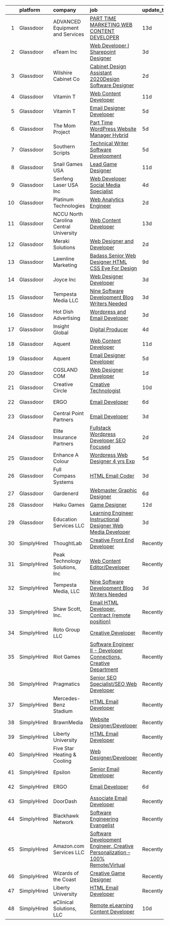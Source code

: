 

|    | platform    | company                                  | job                                                                                                                                                                                                                                                                                                                                                                                                                                                                                                                                                                                                                                                                                                                                                                                                                                                                                                                                                            | update_time   | location           |
|---:|:------------|:-----------------------------------------|:---------------------------------------------------------------------------------------------------------------------------------------------------------------------------------------------------------------------------------------------------------------------------------------------------------------------------------------------------------------------------------------------------------------------------------------------------------------------------------------------------------------------------------------------------------------------------------------------------------------------------------------------------------------------------------------------------------------------------------------------------------------------------------------------------------------------------------------------------------------------------------------------------------------------------------------------------------------|:--------------|:-------------------|
|  1 | Glassdoor   | ADVANCED Equipment and Services          | [PART TIME   MARKETING WEB CONTENT DEVELOPER](https://www.glassdoor.com/partner/jobListing.htm?pos=128&ao=1136043&s=58&guid=00000182a044727091e45f090748bc3d&src=GD_JOB_AD&t=SR&vt=w&cs=1_5c66fd69&cb=1660546216974&jobListingId=1008046250729&jrtk=3-0-1gag48skjjooi801-1gag48sl2i4l4800-7c09381ff50f9e23-)                                                                                                                                                                                                                                                                                                                                                                                                                                                                                                                                                                                                                                                   | 13d           | Coral Springs, FL  |
|  2 | Glassdoor   | eTeam Inc                                | [Web Developer I  Sharepoint Designer](https://www.glassdoor.com/partner/jobListing.htm?pos=122&ao=1110586&s=58&guid=00000182a044727091e45f090748bc3d&src=GD_JOB_AD&t=SR&vt=w&ea=1&cs=1_cc146cda&cb=1660546216974&jobListingId=1008066878548&cpc=3BA4CE39D5B5DEF5&jrtk=3-0-1gag48skjjooi801-1gag48sl2i4l4800-850d932022c0bcc9--6NYlbfkN0Dtmpfj98iB4C0jJJOWen3Era3IQfJzNZ4PFwBIKpo80E20bU78zJ3qEgsYTK5DSPzuclvV91SisNWEKTRqgjREJl8qL5FgOUjzi02qgR1gqdgVoYCVdoiSQWs_6sV0PbQu6hjJGDTziVQRi1HM42vBckjptE7aIC_lp1RQcBvCaDRqAl_A3ENu8PewGKQpueUrpBNZF0hJ3kYcTiPNPY0dDvfN_vCS-H5M7h2tHMZFBUNEO0H6Zj6qtvtz0or1jZoyiWW2WesmyIFbEr4aQNioPmOx0wVnH7wh6u2uJK2mB1ykXQd76mT-ZogbyjpJLvtWjWF5xNpQ88i66xwczElioiqrH2e1a7jXxCUJa6jbZYyv_7wGoIkEuFVq8Hrx5HKRI48dBMgp_PIBH_hCK4Q5Hhv6DHPgl1oKT4Sb50kPzu19iuvDUijAhnkzP7W74_AIGRbzmxy64HVxIumMtjJnShsnxYG2nmnP-8oSfF8ph-XFjuTbkyMd2rhB_WLyaV19xHtw7bMnYiuCMzvdkKrA)                                                                | 3d            | Hartford, CT       |
|  3 | Glassdoor   | Wilshire Cabinet   Co                    | [Cabinet Design Assistant   2020Design Software Designer](https://www.glassdoor.com/partner/jobListing.htm?pos=107&ao=1110586&s=58&guid=00000182a044727091e45f090748bc3d&src=GD_JOB_AD&t=SR&vt=w&ea=1&cs=1_cbb3f913&cb=1660546216972&jobListingId=1008068926077&cpc=BD04BF404FBE42C1&jrtk=3-0-1gag48skjjooi801-1gag48sl2i4l4800-7c07210928d009dc--6NYlbfkN0D0ZqxdZg2TwcIemQ4yr89eGinLCR7bn2QHXosobzuZIHsiSwugb_1pTL-RasqNJ295dUkhH_jQW83dBnGUfBzmsm-6irdyogltB_LM4F9go2rFf7Vk1kVbx2-QUQmotOZJRrPtSDWJ-YOyQa6SfHQZ9ahD01he9gJyujE8yRVxJ87fMPs-NlPcGc52lCD_LHkp302IkZl8QJBLj6nfnyujembIZ10ht5HhOChNN8y3uRT8ApjhTQERPmYu7GrTc--Rb5rVM3cRLi7MIZ3b1Gkktaa_rHpupEnJwVQpm_M1XTAvvLmncSUzB3nBYCROKFRfEzj1c8p3OGCuIcQdhYe5cIYs15RvlWf8q7uu8X2EHb4shGc6HVCms2SVHD-dfGDvxnjghIhkVX660ux6CoAzHMtbNn1hJ_nLN_Po_ZqITYuMQUIPOOSPdmtnndjBcyC1WJcW2Nr_T1XZkmEKJ3nFxMp0_m8kMPjuocNbRcFlIFX7GPvW5K2-mNNlTN3BEGPsA0QraIAiqQ%3D%3D)                                                 | 2d            | Oklahoma City, OK  |
|  4 | Glassdoor   | Vitamin T                                | [Web Content Developer](https://www.glassdoor.com/partner/jobListing.htm?pos=120&ao=1110586&s=58&guid=00000182a044727091e45f090748bc3d&src=GD_JOB_AD&t=SR&vt=w&cs=1_54f5e45c&cb=1660546216974&jobListingId=1008050982939&cpc=654405A9B1E0A9F5&jrtk=3-0-1gag48skjjooi801-1gag48sl2i4l4800-9b47c492056784e2--6NYlbfkN0DMrcEu7yrtATojKJA7cEzGQ3FdRGWLh0CZQInL4ECGI6k5tN82kdM0OKoro5eXmjo25juUC15Bn1G4cRfi3ZWomLUombBVxYksRzLeiExQ_4Fim0RwU85ePscBrQDtHdwzZP8Ab7NonE8C-l656Cy7HQTPgWnq-6cWRaaH_V60Tlg3MU2a2GLKgcg0SX229FN223K2N1Kifn7RuW-ddRJDjT-efgl6Kiq66H-WXyyaYBaaN_uEkcf6tz1xOyLpTSvHJ6BB3Ae3nFvivq7ZMSnEo3qVdWizi3drrilaAwk-1QWF0Hzo9PK6AKd1YXs4XL9UIeHumSixPil1mpYuhg2ZpK_6oPFmIn7-dp34sI34oao6op1oqwCaa5yYWsL8rMD7NSGpzxIgsx2I_TtElI-Hr79UYLXCrpqt-clW4mg0E1c5XE8BYdT_kPzu31GNuQUzoGoLVDDlQUYUhTO6alPgK__TepiwiNI%3D)                                                                                                                                      | 11d           | Remote             |
|  5 | Glassdoor   | Vitamin T                                | [Email Designer   Developer](https://www.glassdoor.com/partner/jobListing.htm?pos=118&ao=1110586&s=58&guid=00000182a044727091e45f090748bc3d&src=GD_JOB_AD&t=SR&vt=w&cs=1_876a576d&cb=1660546216974&jobListingId=1008063446663&cpc=FA84DF7EA1EC2398&jrtk=3-0-1gag48skjjooi801-1gag48sl2i4l4800-d4692659256fa42c--6NYlbfkN0DMrcEu7yrtATojKJA7cEzGQ3FdRGWLh0CZQInL4ECGI6k5tN82kdM0cJmh4vC7GggoaDpZF-uGe_M1NRG9meqqrMiqmAibSBPx91WqWCDd7pX7v9No6_bR947IRTmNSOrdi9g-FXlm5MpCL9DmphcIF52SZa-kB9RfDg1t5yECEqxjTm9RyFosPJKoilzms6HeRVxq3ccqf2Hz8czXgncxMYWO8dZB2XaYjtEoqzcmzBIigekhC_wNjwKIYECFf_87ypqsP9okADYxsjEuG6ldtRdDjdJxkWC3q1mozMKuubtUIqNbInybtsBCQZqLvBu1FaHOGubzAzUGA0b_LDaokB-YnV6HFqlman-xMV6IYsON8RaOfjNhB78GETxUhpRViPDfIR49c2T7C3zIdpQgyCNB7gFEhdKInOA7XfEeBDvjDs_42nH5ZXoNksiuA56LfwoRyAyQGPZ9Hgg_kY9xDQdCakg2T2FRq5yEekYrhA%3D%3D)                                                                                                                   | 5d            | McLean, VA         |
|  6 | Glassdoor   | The Mom Project                          | [Part Time WordPress Website Manager  Hybrid ](https://www.glassdoor.com/partner/jobListing.htm?pos=117&ao=1110586&s=58&guid=00000182a044727091e45f090748bc3d&src=GD_JOB_AD&t=SR&vt=w&cs=1_066fd9cb&cb=1660546216973&jobListingId=1008063735996&cpc=BAEB662971763A76&jrtk=3-0-1gag48skjjooi801-1gag48sl2i4l4800-51526ddf96e05bc0--6NYlbfkN0BDp_epf89aHDQhKpPegNJQ_ldQpEFZQsM9OcONMGxWx6pU56EKHF58QjVdAUvn2gU2f5yzB9930gsr5Zr_xze-1fALJfcr5vluw9pBvd9gRwHbYBFcpw_bYZ-hFABK_akEAEhbg5zY0I8IHsog4-8nbFNe_EVeY-Q1xLHdvL48WHP-wpejyWF1a2zJQOHyWYKbmvuCEAwVglPzgVcX0qaePW_jNOVouRcX_4A3XacpAJD13DUPEEf6c8XRn2CxvorQTvfDfUdcGzGK_FjlheT1Vppv_ydHLzOwb4QInSxyaAtY1ELK3ZhDO5LWulgMt9FUWR0ix1rvbrO3q_sGhqRON5oSM1POUMXTVJHha8zCUnTV0Wxo9yi87Jzet1UFVlm-tyaarKKHWtp6QQuuG5KA1GoUcJSyqiflBvk4e17B-ZrtURdE5bXvbO9k-vK4_tmejhxyQv1egvmirsKWMFHkqIYOczc3TNi7stNkYQg9PYGe0BEUtucjwArGgEeN2vKV45Pi1nE949tcejTHDtDXWTBkJ4RBt4Q9dBgrTHiPtr8qonY8ojlIvx0yimf54nyiJxBsYfEHPw%3D%3D) | 5d            | Dublin, OH         |
|  7 | Glassdoor   | Southern Scripts                         | [Technical Writer   Software Development](https://www.glassdoor.com/partner/jobListing.htm?pos=115&ao=1110586&s=58&guid=00000182a044727091e45f090748bc3d&src=GD_JOB_AD&t=SR&vt=w&ea=1&cs=1_cd535849&cb=1660546216974&jobListingId=1008063457342&cpc=AF770993EC679D41&jrtk=3-0-1gag48skjjooi801-1gag48sl2i4l4800-35d2e992cd4b337d--6NYlbfkN0DYXsau65uYlQuGg6TsYJYtCMw5vA3YZY0Qhd4CiMjd4RXIN088K7d3WWddUj13iioLhEJztpI5WLftwvcamBeQyZaU5lpya9yLvee3ZOnhjXUqn8SE4C82w_e97VUyOmftTqRCh39sf7Mzg8wDr7WV1yCXmy58QGmHgG5TDgok2t-SfhvYBEBTXs0NKQh2iXZncKpIDlsg5a8-zuu3GjHACUdM_9I-d9-7H8K1ImlA7nqWIjOh6L9MmchrHc9NoHqdkzBaCmmIUfg4cLFN03-ysOS34mp36Yog_11Ph5dEhAB0qnA8e3yqX_DGQ7bZXZuu7Om6KkY5z_EpGm_-ZjImbCKt-jIg1RxJ_1LpQq5IdAPNda7uLRBaOKg7a57Teu0zE67foLo6Pw2h7fqj7aSRMPao3wacUDtuEXcpe3Lx9YRXWa-zIF2yaUCwvcJc_UmVjgH6TFkQr5JvvFwMnY6uK9OrIdMETWXU4NxdyQ-S_w%3D%3D)                                                                                                 | 5d            | Dallas, TX         |
|  8 | Glassdoor   | Snail Games USA                          | [Lead Game Designer](https://www.glassdoor.com/partner/jobListing.htm?pos=109&ao=1110586&s=58&guid=00000182a044727091e45f090748bc3d&src=GD_JOB_AD&t=SR&vt=w&ea=1&cs=1_43dfbd1c&cb=1660546216973&jobListingId=1008051210492&cpc=18C9CE28155C17C5&jrtk=3-0-1gag48skjjooi801-1gag48sl2i4l4800-b3bede101090c5f4--6NYlbfkN0Cw7niSvkhlOnyUOIKh8iEFaGQrF0ehIy67CPytvastGYk_IgzV71b15WA1MXcVTVK95UWDNoutqTLVIFk_mymTrEW-nhUGq9TBL3O8OW4c01eUMqV2XLU6JLUSr831FrzYZ-Ol5CPbnyRLS1v83DiBc2QIwCQPOSRQeKccAfAv37-vkEuyZX0tQYYkBpMuAOfJaV_mr5UIGmAqlseM6yZdaYIrT7wpRs3_W75upjerzS4zu9B3WALiPv8JQmeSLbAqVBG8qVHAzjWjw1b1LbFRikUZdWRZ-XytfFq3X0ohN7vZUeNdp_4xkGoenZffC2iWQF5WqNRbsKoWsx764zI2WWlydHOROkMxttuWEcm3R5Zbc431HvUD_1xjg-X1O9zywExXOlpjWMW2XmDC8ikMDjZdyeUHA7lKuk1MPYJZN2Cl7EiH9Rc9H4L8oyH53Msz712J61CmnYXwYsInswIz)                                                                                                                                                  | 11d           | Remote             |
|  9 | Glassdoor   | Senfeng Laser USA Inc                    | [Web Developer  Social Media Specialist](https://www.glassdoor.com/partner/jobListing.htm?pos=105&ao=1110586&s=58&guid=00000182a044727091e45f090748bc3d&src=GD_JOB_AD&t=SR&vt=w&ea=1&cs=1_e60bcfce&cb=1660546216973&jobListingId=1008065893392&cpc=F45C15D234B746DE&jrtk=3-0-1gag48skjjooi801-1gag48sl2i4l4800-69604992de81714b--6NYlbfkN0Dx3r3E47sSe5bB3PIy1uzBZvlB7xy2NhfhZMlxQTsxrHvJuYZkuOAOolgM0RwwxFCUzk4WQx86HjZI4gUgx1C0oF6J0TbaPQPyt0QwcdVyAoCHhtnKoCAwe2uWQZDVyb42gfhggtBMSeQF_kTTK4cI21rqjrfWfVy7aWXOh3yapdlN40EuEuEiAu8YCPxrkVFk1CzxUJIWJ0w03i5a4A1n9xzsKOY2UJhzV8OovL6ZzzNc6g92yBJ8Byy9jzzkk6Y7MHNFjyDoohpNF9yZB9IKmnrSTNGXvRWLhtU1fU40JSb7j1NVTVyXCwCIUwLWi0SLDv1I7iFcvtyhwkQ5WigFxAThSIAynEk0BMr1K4SL-0F017r7z-9rNvutGtFpgJK1SMorBhAwbRiuBaSq-O5nUs32MQz_bqcPeYsuffwNRLmZ63yqaSv3Qss743RRKXz8tdP6wzp9_Sf4OAoDviHGN8cyUAFF4WFTtu-Nydj5L5Wa-tb2NIzIlohhfQjm99Q86J2L-GMQnw%3D%3D)                                                                  | 4d            | Los Angeles, CA    |
| 10 | Glassdoor   | Platinum Technologies                    | [Web Analytics Engineer](https://www.glassdoor.com/partner/jobListing.htm?pos=108&ao=1110586&s=58&guid=00000182a044727091e45f090748bc3d&src=GD_JOB_AD&t=SR&vt=w&ea=1&cs=1_74c116f2&cb=1660546216973&jobListingId=1008067991782&cpc=6945AE2F4B03E059&jrtk=3-0-1gag48skjjooi801-1gag48sl2i4l4800-5bea5c2b1ab209cd--6NYlbfkN0AS3oPsAAmCngCu4U51_2RxXyfS7TdWOFtWPOafNW52IwBtI59ZXPdtHojvQioreHV1eCyLClcTIJuHglHXQYGFPrbYLNKjMSYElkp1vDU5B6GRIJ3ntTEZ8wqUdXjiHri8KgFHTcevVO2ME7px7hB8pIZ9k3huWREFH3y7GXAIcILB01STLbx2WRq02-bbBOeLvPkciNUzqrepu8RwoK3zR0UofytRxcn7Q6umTvsQdaXsOXKQjjL0HH1lpj64TzNEP9UNw8lXLK3J6XlBdnAgXhh6tYeRVYrDiYi4h199gx0BP1ISTZxAoVB0XPIkX1WBPsp9Zw5a4tZ_D8VlwxM_YYvXv9XhpsCXp0raOXyKoFez8XJ2VSNCyK6AMH8EVF7ar-EP8kxeNPUYwagPILk_FYSMpk73QZrLlRbXe2CaNznTEPpxZIm_dXBdOniNxyO1_tcMpMwwtjmPMEIl7OIGihRTMMhzO5O_CaBUmDoHO5oU-D8ewNwJUdTem5jEk1kW4DC76cEPjg%3D%3D)                                                                                  | 2d            | Remote             |
| 11 | Glassdoor   | NCCU   North Carolina Central University | [Web Content Developer](https://www.glassdoor.com/partner/jobListing.htm?pos=127&ao=1136043&s=58&guid=00000182a044727091e45f090748bc3d&src=GD_JOB_AD&t=SR&vt=w&cs=1_4b50b37c&cb=1660546216974&jobListingId=1008044649859&jrtk=3-0-1gag48skjjooi801-1gag48sl2i4l4800-ba3247534929d644-)                                                                                                                                                                                                                                                                                                                                                                                                                                                                                                                                                                                                                                                                         | 13d           | Durham, NC         |
| 12 | Glassdoor   | Meraki Solutions                         | [Web Designer and Developer](https://www.glassdoor.com/partner/jobListing.htm?pos=114&ao=1110586&s=58&guid=00000182a044727091e45f090748bc3d&src=GD_JOB_AD&t=SR&vt=w&ea=1&cs=1_61a1a48e&cb=1660546216973&jobListingId=1008068704454&cpc=6BF42D0955AE9A34&jrtk=3-0-1gag48skjjooi801-1gag48sl2i4l4800-d83a7cdc4a7bc7b4--6NYlbfkN0BWi3eEu-Q0UpxkIUpdrJzmOxHi_XGcoZO2CjQXftiTGI9fTokWfZjTPkpzgBplrcOqyZHjR7weLWGZP9pVPTXtxbQM4GjiFQIzgNcOaz68MD8ziUuvfbAlYFK0a3PY8HM8wDQmHW5FJdNn8qx2kIX_xIepT0cRaZIYFYiB7zIPJw8TNVgIJK19Zb5hkFGsiJe-NprPuP8hXhQcRvLsLdlZUkQ52QPF0VR51SCTIC3p_jtSjj3ucWPqDzsoemXJy707KLiV3543wrILweFmhbWvyij7FI2itzzdYhWq6dLk5VM17v9PhaVO4hF7usi7iqLnzrZM5vhx57EretssmMwTgd4TiNiBnYZEPeFUrS_TWKPKLmr3aCkkCSl_7bpKjakJf9EbRVO1Z-qGQUA7YY14IiXK3wEz9eGIk2swdElKgrIVqvAdT7RV3p_OGeJ3T4bMZlpZrsT-3P9kPrMVsAW2heuERqitMnPTH2vYuY45a-2zUPLu2OlnTBhj68Y46clgURk_le9Vz5dWzq_eQ4WYx0taO6_tRIk%3D)                                                            | 2d            | Pensacola, FL      |
| 13 | Glassdoor   | Lawnline Marketing                       | [Badass Senior Web Designer   HTML  CSS    Eye For Design](https://www.glassdoor.com/partner/jobListing.htm?pos=103&ao=1110586&s=58&guid=00000182a044727091e45f090748bc3d&src=GD_JOB_AD&t=SR&vt=w&ea=1&cs=1_a23cd2dd&cb=1660546216972&jobListingId=1008055504986&cpc=0AD9CBC11EB69ADD&jrtk=3-0-1gag48skjjooi801-1gag48sl2i4l4800-beedf142bd72e7de--6NYlbfkN0CSgGTbSPgM0xpgWRkp5SRTexU57Zk_6_bZ18eqb9d2QO3Vmky-PrbzlYQ3wGCUptXUfPF7-NvXvZza9mYbdOcC6hgF7vA05YeNAP8nMcVd58MykOY1Zk4RxVsqD3Cp2FwbNOg3AV1XBaQTSUh3o4BlE9wTEcD8xsSEjjOE_ZXOtqi538Vgseyj7N2bcGRZB4VMhkSnVvfg61dS2wB3vo6MxyCOapj1AvCY8nayJoJ77Q_mYbRaJxklE26-9GTSSF4JOJF2kkjdPsXNJhjP78WaZhkv0OYiH2Pg7ldvyJMikfHHlOjtT0O77sb8dtUhqCCoH9iIKSVGtUikAJMtpCPWWduXyBL1DwGIOmEv-RnOLEO01YzUonaRtK_qM44PooHP8QZ6UPv9REfCYrAyHF-zDNrq7U6xOoTJbgm9kXAyhj-ZvFXY8DS5WR8cRzA5sf9L2s6yfgyBbsKsxfHGdTgrWqQIARlyWO90OmA30O1Wf6L4QRIO3Fgr5RRnOz7uQC7Ny0wO3mV301HtQxjVzmUNUEKO5aGUyUyxLJ10NQ2tEA%3D%3D)                | 9d            | Tampa, FL          |
| 14 | Glassdoor   | Joyce  Inc                               | [Web Designer Developer](https://www.glassdoor.com/partner/jobListing.htm?pos=106&ao=1110586&s=58&guid=00000182a044727091e45f090748bc3d&src=GD_JOB_AD&t=SR&vt=w&ea=1&cs=1_ad68c33b&cb=1660546216973&jobListingId=1008067001313&cpc=F17331D9BECC482A&jrtk=3-0-1gag48skjjooi801-1gag48sl2i4l4800-0808452861b2c58f--6NYlbfkN0Bd-kcuCQtFSZaFOpNra10QcN4twG3O5kNaxw30qdscHvBfYwwSa5GmMdPyP8QE6nGOfWwoY_1AmoA8VgAJ6Er8qBxw7QX8yd33JOFdofVfwyOzL81LDE4BaQkTu1pS48yJ3cdwzEyXCcKmOw1qy6_GaqQYCuYHoOC5xSTBzAlRrHI8ZX8tiAZsUoLnJV15Dir5Nn18A4G7PecxHI1BnzpQmr5-edP3LdjPDxJqV5A2b180ic3syR3RRTw4h2bOfXrBSmfFlMmLrk6AAxVGeF8vqpuKFl8MFvCgR1d3bn1kQjZr5yJ2lZTnZ_SxPgqU2IgC2GORNH1URyKtuZwMXlS9gJrgpWQaPv91oDhhpC_5_HoUuUl2fYAisud-zibA9W30KYp9cE6Z5oqcyITQrk7Cb0EhYPd7AUW5xKS55DcKNEC6zvoI2NLmKM1EY76XXeMWEGvhpS4suBky_jBow_C4Er1E_YtjvPrwSi97MDB1ME5_qisQdYfrG-69zVgbFN4%3D)                                                                                                | 3d            | Pittsburgh, PA     |
| 15 | Glassdoor   | Tempesta Media  LLC                      | [Nine Software Development Blog Writers Needed](https://www.glassdoor.com/partner/jobListing.htm?pos=124&ao=1136043&s=58&guid=00000182a044727091e45f090748bc3d&src=GD_JOB_AD&t=SR&vt=w&ea=1&cs=1_9d8f33d5&cb=1660546216974&jobListingId=1008067178713&jrtk=3-0-1gag48skjjooi801-1gag48sl2i4l4800-36d5ef8513ec303f-)                                                                                                                                                                                                                                                                                                                                                                                                                                                                                                                                                                                                                                            | 3d            | Remote             |
| 16 | Glassdoor   | Hot Dish Advertising                     | [Wordpress and Email Developer](https://www.glassdoor.com/partner/jobListing.htm?pos=126&ao=1136043&s=58&guid=00000182a044727091e45f090748bc3d&src=GD_JOB_AD&t=SR&vt=w&ea=1&cs=1_15cecd6e&cb=1660546216974&jobListingId=1008066852441&jrtk=3-0-1gag48skjjooi801-1gag48sl2i4l4800-b745639a21adae98-)                                                                                                                                                                                                                                                                                                                                                                                                                                                                                                                                                                                                                                                            | 3d            | Remote             |
| 17 | Glassdoor   | Insight Global                           | [Digital Producer](https://www.glassdoor.com/partner/jobListing.htm?pos=121&ao=1110586&s=58&guid=00000182a044727091e45f090748bc3d&src=GD_JOB_AD&t=SR&vt=w&ea=1&cs=1_4b45c726&cb=1660546216974&jobListingId=1008065149249&cpc=AC285F3A3ECA6BB0&jrtk=3-0-1gag48skjjooi801-1gag48sl2i4l4800-ce36b141f22d5496--6NYlbfkN0BKkHZu3wF05EeDimN_p6sYpKCMArvwa95YdH7UpkaBCoSUOkIYlUzf1Pb6Z78DI6NYp2c0EUd8Ub1ij7G3-6hHgT95PpZlrvnSOmuCMoxs5mGj0ULylIxlUCYDvYCS7-VDtSZ8EK7aglIsVCwREydsrprgivbk1Ig5oV5zQSXie93MTMf-6FiZL7e-tgMjNVG9U9_ubXgEH8qa4MVSNs66-gIw1zyULuQcCVk_rKltqfVFTjvtD6OUnggepb2wfr1q4zYCB9IfMAvsMCNdsNkGRLv6oKWwMzZP1SXnr9WYxMvCv5EMvcwiuB311Lz07OzKq7LXQZJ0AjhUS7AOeoo_36kRBtVvEDSxWi7WUJuoIQZUCPYO5XhDQ7xZHmkE2ObtlX5MhpVlpWDegVDTNE2dzBF6SyifRYlfac_TcBITtz504IEYpZb033loO3m7p5H2RhrzirM_FFnO2SGrDzJrBx_UP1IBXcp-T2BSCUX-Yl-84L6nwc27TC4pp7BVydKxhlNmTTAiKQ%3D%3D)                                                                                        | 4d            | Remote             |
| 18 | Glassdoor   | Aquent                                   | [Web Content Developer](https://www.glassdoor.com/partner/jobListing.htm?pos=119&ao=1110586&s=58&guid=00000182a044727091e45f090748bc3d&src=GD_JOB_AD&t=SR&vt=w&cs=1_95e09292&cb=1660546216974&jobListingId=1008051207584&cpc=654405A9B1E0A9F5&jrtk=3-0-1gag48skjjooi801-1gag48sl2i4l4800-e08a8f8f348d910f--6NYlbfkN0DMrcEu7yrtATojKJA7cEzGQ3FdRGWLh0CZQInL4ECGI9gD0Wolx9R2EDT7B77c2cRSY10wi-ePXNheSG7gDjxa5FNCFbNmEIeasKKYA0ugIgJ5M5hiwxoAqjcchqTo84j-mAea4vEC6WHXpYSprIu2IMoIXs7a8Uf5aMXHaokhYf0tw572smv4yfxLb4WppLTFP_pBz8GRQYzbP2sml9uouBtch-WOofnlXvuzmOKoer4YZzKRti-rk3jT77sdapGa1nw6fdSh3E4iUFTUlba7kgwdHFBg75QLltSFDWcXPgzFZSFkJMpj_f2iVFPHdOh3EqroP6rIFtMSVJ3npFRspGMNXtupZ-W_C-e5-ggDjeAsSgxBBsnj--IFd2aH50S4rr_WdndLFt23c8bh3sDXkqHKIDddTLlBrh2zLCgRCou70WBELB8PsWTNH0ca6jvOywWSfG19MyWQIW1zNYOd)                                                                                                                                                    | 11d           | Remote             |
| 19 | Glassdoor   | Aquent                                   | [Email Designer   Developer](https://www.glassdoor.com/partner/jobListing.htm?pos=116&ao=1110586&s=58&guid=00000182a044727091e45f090748bc3d&src=GD_JOB_AD&t=SR&vt=w&cs=1_875b4251&cb=1660546216973&jobListingId=1008063506203&cpc=A65DF3A704A48F9B&jrtk=3-0-1gag48skjjooi801-1gag48sl2i4l4800-81f66ac0617ac308--6NYlbfkN0DMrcEu7yrtATojKJA7cEzGQ3FdRGWLh0CZQInL4ECGI9gD0Wolx9R2v-Aex0-GK07CFRXuAyVUqqDdWqgnAY3f8fv_frR8awgIXiu3YXjZJb5Frrci7jPiqg__1ogudDJ5yzLZW31j0btrCAm0bBUqxkfuA6zQI6q7AH0oojmb_DSQPau2J3OEIV77XtripvkB-fBWog8dMDRjCMe7MxMMZP7t2e87Nhb_-uHbLd5OHNXjdRu4HTT2V6vrJDp8vt_882QeUrWUXUDdFAeaPKkLIilEzEC_J6XMKbrWnObu678F2fvXIl8x8XpuED8-SEiX6pFvGCoohYyF3IZHM8Un7Oihl1YHJehNdvkYzxypgwDXtRCdVNAfL-mjjZkZFdE272KzJv3KdOhPFoWHknpCK7W5TMx6U3Mm5rhiYuP6B4AhOfkJEevb3apn9t_zqUcf0gRvbptPLw%3D%3D)                                                                                                                                                   | 5d            | McLean, VA         |
| 20 | Glassdoor   | CGSLAND COM                              | [Web Designer Developer](https://www.glassdoor.com/partner/jobListing.htm?pos=112&ao=1110586&s=58&guid=00000182a044727091e45f090748bc3d&src=GD_JOB_AD&t=SR&vt=w&ea=1&cs=1_85b9fb68&cb=1660546216973&jobListingId=1008069997383&cpc=9952A63AB06E78AD&jrtk=3-0-1gag48skjjooi801-1gag48sl2i4l4800-1eb7c62a6dd77b1c--6NYlbfkN0Bo_CM2a8GgFIiw_-9fb5ug3xmG_MFCzpxBl7ntROtVZY8vaamdbhFsCHF652wRWqSxz3P1U2AKrA8wBLfY27R5xMW-gJno2M4uCrk4p24w8j4881HKVtN9cbt7VbXrczDjCDbGrf_oTgx06sf2nKVTm_r5gGqPqxpkOOPb4djUwgpLDK3YJv9oZ8dezDMXcNVFUPgbSNbRXecte6Gt3n9f8oM65SR7iLOqSTMeiVxjb7Q6eVuQoBcrqn0HxilIDwOmBMCOdUaJEk7ugq1BqgKbCZ0ydT0j9TOU_796SupxR5beGWM_W-zpgj03bMfsFGhNPMUSpeowgVBSgoOcD1euM9LRHltGiw6e4Wt8zPQy5Kbj-wuET8xDAZOLvSRsSociwmrk9GgA75pAgPnouqY9QKsuxay3YH7MOsICBySmslwNKiNMtWMJUW0dMQiU2TAKyIkEzegSoCd9b58NQ96HlcV3gL9NoHEo0dgul8f8CvBnQLpRBCJeVPdFx-LBA2o%3D)                                                                                                | 1d            | Los Angeles, CA    |
| 21 | Glassdoor   | Creative Circle                          | [Creative Technologist](https://www.glassdoor.com/partner/jobListing.htm?pos=111&ao=1110586&s=58&guid=00000182a044727091e45f090748bc3d&src=GD_JOB_AD&t=SR&vt=w&cs=1_04dc98a3&cb=1660546216973&jobListingId=1008052746547&cpc=59DEFF8D475298C3&jrtk=3-0-1gag48skjjooi801-1gag48sl2i4l4800-b74225bc8c59c95e--6NYlbfkN0BPwlZa85gbT4Q3XYQoU_uQn0Qmw9zd_9UNfmcwtqAVud1yvyq1Z4UAlx1bxhDUi3LksnLBypyz1ki1AYlpqBEOtzLCLCRpEUWiYZAxQp35ZwbGwGgfIipNjYJRWVKtqW2P6n0tnODntoOzONS9wOCfDiQdRQlv6VB3BbCCzTOWuCsFIkyUrzJDDsfVgrjW6N0iMNN1gvQUuHgXmgLvH3a9wWptGfJaXKWVu_BhAdu_4lrh3BaMqibc4UNo3Pa9p72QgEtDyk7jeR3ptYHZ08Eu7B5b3kwXYoQIp_3G9zbpkAzD7IxPQxPkQ5Kg-FfnKHLNO65_czDbaavTciZN6p0fk_e2ls6fg639z2MTMlXwgnWdghmLv7lu-CAX9qpv6Ovmt3Of3rAmCMgxX4_Nx7U1EK7xPrA9tXGhF9zCwHtyVLJXVU9oCnyDKhY0873QChma-o2jYFnm8vnWReOkdMA1fGcd3QXNepPQc9-vHFLMscvHQYs30aCc-iQq3RB2iS5mJGvd7ga_dA%3D%3D)                                                                                        | 10d           | Seattle, WA        |
| 22 | Glassdoor   | ERGO                                     | [Email Developer](https://www.glassdoor.com/partner/jobListing.htm?pos=125&ao=1136043&s=58&guid=00000182a044727091e45f090748bc3d&src=GD_JOB_AD&t=SR&vt=w&ea=1&cs=1_543e43f1&cb=1660546216974&jobListingId=1008060746038&jrtk=3-0-1gag48skjjooi801-1gag48sl2i4l4800-e4d72efbf2b86f65-)                                                                                                                                                                                                                                                                                                                                                                                                                                                                                                                                                                                                                                                                          | 6d            | New York, NY       |
| 23 | Glassdoor   | Central Point Partners                   | [Email Developer](https://www.glassdoor.com/partner/jobListing.htm?pos=110&ao=1110586&s=58&guid=00000182a044727091e45f090748bc3d&src=GD_JOB_AD&t=SR&vt=w&ea=1&cs=1_f82afa6e&cb=1660546216973&jobListingId=1008067578329&cpc=EA19F5B90D514204&jrtk=3-0-1gag48skjjooi801-1gag48sl2i4l4800-cb5c37b57506c4cb--6NYlbfkN0C7S9erXqx7onWRBVnfrkvHoJft5r7GnmLgqRoqw23W0bmUO9QnFCocfBJGWZ-Rd9YnbfUBmpfNI6OE7OPMoaTy3bobSAbokAPXx8v1lUgu71Zikzzx4NIe4GEjkFHey5E1PI9OoujalNZzWJzyFtcU84eN5DfTPtvWR2xCV4brYYimaBxJCYXT_SgI8dM4pWDziwLAYU-9BuKFSfgxRtXxFFsb4IWb6UDkfNs-41iZPPMka2Iflh_aKG-R6ASZZpuVYFGeMMZAeq60gA_ODhY20RbIFtSi0l9iBje-t33VjG35IbRiHEB9NbTzMjMf1mwF3mkZ2fhnv93LGA1KGLWB8D9z0l-GXx5In4aKIt9K93EzQgVqv8HN_XL32ZICNu9Bcmz2m7M4ByoKcK97H4lkuG6L6iJRRHUpnzIIcSaRCLmnwDSo6CKgnwzAMz3hwA48Ygocz8HR9sDRu3c4BuHk3nexWAiv4KgoJe73VCyNhVo9jR64r-Va9-ce2I_r3KRXG1pxcmND2OPpZtPf8uLV)                                                                                     | 3d            | Charlotte, NC      |
| 24 | Glassdoor   | Elite Insurance Partners                 | [Fullstack Wordpress Developer   SEO Focused ](https://www.glassdoor.com/partner/jobListing.htm?pos=113&ao=1110586&s=58&guid=00000182a044727091e45f090748bc3d&src=GD_JOB_AD&t=SR&vt=w&ea=1&cs=1_b3e27157&cb=1660546216973&jobListingId=1008068632618&cpc=F5E96E35A1725171&jrtk=3-0-1gag48skjjooi801-1gag48sl2i4l4800-0a363b8a5fe5bfbb--6NYlbfkN0BHIfC1zsKGIu0R3teaIu8liT7fbRNLaQeDQfcPJweUK16HKW-DuQbyMozniy0mS2X0MH_6Ts-V01WqyWP3f_kDRltLPzh1yObZp5PfJnsQeK6IPNEKzUofubqlOhzgIYqefWJiLgHoWGpdRWqPvN0gyNrgUlwKhOcojv_Ih8WLHnCiKYpMVEkvy0vhzRi-BC-l25wCjqYwAJ2x5iWlmoC--NWOC_T2UdUbER5BhT7CRbXlvyW5AhSX9Ib9gbGztrEe8mBpJD1qlti8VmShzo18k5mwLCNIJZA-Z_IpFu5KamUqm2p8O70-3lp1gcYvxm9XYoTXs6XonHgzYQeEkOtZ3uIN6_YkHSAg9weyaWD15Qu5Vs5kelD9ea4GMJEEMd-4UHGN3RWuad3c6FjRijTYPkjXo4v7I3SC3fXpXlx0lOwrXMghh2ynQVAH6nDc7d51OwV5n7tSh5adc2mqC1hnx0MIDLynlG8YZcUdxYWgtVCnBydFaWPFtMXulj7z2RaNRLj-ey7xbQ%3D%3D)                                                            | 2d            | Remote             |
| 25 | Glassdoor   | Enhance A Colour                         | [Wordpress Web Designer   4 yrs  Exp ](https://www.glassdoor.com/partner/jobListing.htm?pos=101&ao=1110586&s=58&guid=00000182a044727091e45f090748bc3d&src=GD_JOB_AD&t=SR&vt=w&ea=1&cs=1_2b7b5633&cb=1660546216972&jobListingId=1008062904023&cpc=466AF8A5143942DE&jrtk=3-0-1gag48skjjooi801-1gag48sl2i4l4800-58f43cf4566aeb1e--6NYlbfkN0CHpSnjIPxMtekS58WZl5Olhjo2iWL5RjE_Boe0ccr3Ft9slSUHXB-2OIAXpfDlkbP1F7x1Hs5Slk2Gaj4fELYbB5rFnXuPHUbGa8o25M9nR6WwXaLOUWWfrDC-pPXKZkyilR9axdizTqfjawNpTyeKNjwnAw4PRj6J6XByRxMVLfAlmHg5qzce5mXvDCQLHs-98ChlewaxY4zPobn_Ta0lCONixakmOHm350LLMx1jujs_GzAHLQVS4vpqyz-b8rSkNWTJw9rU8hNe5HzSdHVcoJAMkgIXezLViT2vba_fvtIwyIV2L4RpvGJdi3JifKTvw7uE1VOZO2IRgXADViRtFigB56NHEf00YAH_6ToHXu1HkuxkFWLna4t1raHrAdyGmk_4bz3dLvm3uGZ99Gak77rcwBmNhAV3PU3S3oWGAFtKhb2WhfFWmwU8caEEGvRi2GacW_6PDU94EGeXcRM-jdBsP852_wX2i3F_rqrReDz5eAlkbt0KkNHeL8Drnu8qdodD4pWM3T3NiE0Z9rpl)                                                                | 5d            | Danbury, CT        |
| 26 | Glassdoor   | Full Compass Systems                     | [HTML Email Coder](https://www.glassdoor.com/partner/jobListing.htm?pos=102&ao=1110586&s=58&guid=00000182a044727091e45f090748bc3d&src=GD_JOB_AD&t=SR&vt=w&ea=1&cs=1_f452d093&cb=1660546216972&jobListingId=1008066832509&cpc=D8FBC54B4F16B65F&jrtk=3-0-1gag48skjjooi801-1gag48sl2i4l4800-770480c85780e4a7--6NYlbfkN0AF8ENPOBuFSjjsZ3LTo961cyaBQw6f62Zhitls36825V5NZN6QbzcJA4DZsauo0hgU_uPBLru0FGCTQ85cOPpMDa3nYKnmkGpwhqXoEtLhBWCKpYJXjeHs6jHacXWpy2ASKGfbmwPrrbeaJ4tIrYCm-k6YAlJ42XIQg8ZzgGQlZ88WIxXrZSD4qeTV8oc9wu5bhwqL-mVkcp5UwvJUX7yw4eU_EwAZYC8_kZur-4xrHkPKIiCMenzOFTJXl4oWgPD4KvyqJA913nyPLSMBaIScNY1-8n3kYeyZ-_36vt2V1qW7iC8flGaGOwsab10dgjaM4t0GH_KuRl7J3zoilV72uyer7inaC2QCrlSlNs6OmNpoKbeRw5k8gCP1YMeUMXUfDXjsrfWd--Daviom6nLaZoLrdoHNSUCGX-3_CF_xgbHzVJDjUHm8Ne_a7bhp82p9w2P8WiD1S5lRQIVq25RIJsOCPGtnmi5stXS0lV5GA9KW4uk6GXvGgqzK9fCamqtC9Ijx1GQVdg%3D%3D)                                                                                        | 3d            | Verona, WI         |
| 27 | Glassdoor   | Gardenerd                                | [Webmaster Graphic Designer](https://www.glassdoor.com/partner/jobListing.htm?pos=123&ao=1136043&s=58&guid=00000182a044727091e45f090748bc3d&src=GD_JOB_AD&t=SR&vt=w&ea=1&cs=1_73088d3f&cb=1660546216974&jobListingId=1008061015009&jrtk=3-0-1gag48skjjooi801-1gag48sl2i4l4800-ca8b777f19273b1a-)                                                                                                                                                                                                                                                                                                                                                                                                                                                                                                                                                                                                                                                               | 6d            | Remote             |
| 28 | Glassdoor   | Haiku Games                              | [Game Designer](https://www.glassdoor.com/partner/jobListing.htm?pos=130&ao=1136043&s=58&guid=00000182a044727091e45f090748bc3d&src=GD_JOB_AD&t=SR&vt=w&ea=1&cs=1_06d88ec6&cb=1660546216974&jobListingId=1008048307440&jrtk=3-0-1gag48skjjooi801-1gag48sl2i4l4800-4a3aa3a02d2f231a-)                                                                                                                                                                                                                                                                                                                                                                                                                                                                                                                                                                                                                                                                            | 12d           | Remote             |
| 29 | Glassdoor   | Education Services LLC                   | [Learning Engineer   Instructional Designer   Web   Media Developer](https://www.glassdoor.com/partner/jobListing.htm?pos=104&ao=1110586&s=58&guid=00000182a044727091e45f090748bc3d&src=GD_JOB_AD&t=SR&vt=w&ea=1&cs=1_9213a124&cb=1660546216972&jobListingId=1008066909758&cpc=147D4D73437F2C39&jrtk=3-0-1gag48skjjooi801-1gag48sl2i4l4800-284ba06f55818617--6NYlbfkN0Dx3r3E47sSe5bB3PIy1uzBZvlB7xy2NhfhZMlxQTsxrHvJuYZkuOAO8NLLpNPBDlQBy4YI4dsf4M481fjs1It8XAaLgfPVg7O7wLa6K2KfRCWJoG51uykFd2Di0ygXpNA-srD7yrKq1su1AgZeI_95v-CZJV-jW6xG0yKeZuZX51yvGqzDPJW644DgL4OgIKkxg-n5IV2WQdKoHSVkYfvHK1AMhLMNRZsNIxkl2R7Dx-gr-G_4MLCsR5sUqZRQcQG8Vmkj8W2WQ_a2EPr67OC0hEaQDuA7-ba4JvBshWmwi6bjTnrRDzVvVMpASvywYQrFDwqXdbuThGJ1sn9bqOI-tqrrTKEsxysZtN8neGevjsiaBhvVEhxLf0wdg_zjVUPgZFLFi_LNY92hCfEgeha9aPjtj_IgENeypgssYfS4gRcZe9KCzc-6JCpKT5goeo1eftJWt4Vxd9V6ufO2MtxwreHGycrDMoF6Ik-u0HADTFiNaa3-O9LGDGifopEQxkHyjP4c2cOySg%3D%3D)                                      | 3d            | Draper, UT         |
| 30 | SimplyHired | ThoughtLab                               | [Creative Front End Developer](https://www.simplyhired.com/job/mgyrVi9xGEdxnGefTgk-b1MEAbWAmB7-1ZjyK984IfKjhJP0_X6Krg?q=creative+developer)                                                                                                                                                                                                                                                                                                                                                                                                                                                                                                                                                                                                                                                                                                                                                                                                                    | Recently      | Remote             |
| 31 | SimplyHired | Peak Technology Solutions, Inc           | [Web Content Editor/Developer](https://www.simplyhired.com/job/cm5H54Rbt-fLHN9bynpgJbZvgNTGw6q_-Gdq2s5VoXLBf02hjD-0Hw?q=creative+developer)                                                                                                                                                                                                                                                                                                                                                                                                                                                                                                                                                                                                                                                                                                                                                                                                                    | Recently      | Washington, DC     |
| 32 | SimplyHired | Tempesta Media, LLC                      | [Nine Software Development Blog Writers Needed](https://www.simplyhired.com/job/KiUcCHvCwlRkjCnqM25N9qJ96M2CXy2SkSHH8F0GuJxFNn49BIbbSQ?q=creative+developer)                                                                                                                                                                                                                                                                                                                                                                                                                                                                                                                                                                                                                                                                                                                                                                                                   | 3d            | Remote             |
| 33 | SimplyHired | Shaw Scott, Inc.                         | [Email HTML Developer, Contract (remote position)](https://www.simplyhired.com/job/lp97AwzllwqjS1oXYQVdk_sx_ANbNmrf_26-hefBENEAnwkJ6YFw_Q?q=creative+developer)                                                                                                                                                                                                                                                                                                                                                                                                                                                                                                                                                                                                                                                                                                                                                                                                | Recently      | Seattle, WA        |
| 34 | SimplyHired | Roto Group LLC                           | [Creative Developer](https://www.simplyhired.com/job/BlkvCw23prt5WGYqp92xpq-ocWsTuSNyZQ4EyS6oB2BWe2Zm3s4iEw?q=creative+developer)                                                                                                                                                                                                                                                                                                                                                                                                                                                                                                                                                                                                                                                                                                                                                                                                                              | Recently      | Columbus, OH       |
| 35 | SimplyHired | Riot Games                               | [Software Engineer II - Developer Connections, Creative Department](https://www.simplyhired.com/job/-lcpfR_pa87N0ToRiG6aUIk0pewF3qftjBvINAvqeji9TJg1kEkfhg?q=creative+developer)                                                                                                                                                                                                                                                                                                                                                                                                                                                                                                                                                                                                                                                                                                                                                                               | Recently      | Los Angeles, CA    |
| 36 | SimplyHired | Pragmatics                               | [Senior SEO Specialist/SEO Web Developer](https://www.simplyhired.com/job/YThmy1pqQZWCN6NpVm6jm_YsyMddiBHbrB2fuFAy04LBN_GxOXbL2A?q=creative+developer)                                                                                                                                                                                                                                                                                                                                                                                                                                                                                                                                                                                                                                                                                                                                                                                                         | Recently      | Washington, DC     |
| 37 | SimplyHired | Mercedes-Benz Stadium                    | [HTML Email Developer](https://www.simplyhired.com/job/fY2w_fRRswCzqrXijLXSH2JBF89JdcDfj5Fo0QCk3zhuXbCXVpOY3w?q=creative+developer)                                                                                                                                                                                                                                                                                                                                                                                                                                                                                                                                                                                                                                                                                                                                                                                                                            | Recently      | Atlanta, GA        |
| 38 | SimplyHired | BrawnMedia                               | [Website Designer/Developer](https://www.simplyhired.com/job/78BxKl1R6BpfuVu8Kpk-1cxMOjiHDgxQMPxrbQ5J7eWU9PbYxXCHNA?q=creative+developer)                                                                                                                                                                                                                                                                                                                                                                                                                                                                                                                                                                                                                                                                                                                                                                                                                      | Recently      | Albany, NY         |
| 39 | SimplyHired | Liberty University                       | [HTML Email Developer](https://www.simplyhired.com/job/eiuqa-nYZj4HuvTLRRJ7baHagOVr6te1yaP0tpWemQUOxM68dGFAMQ?q=creative+developer)                                                                                                                                                                                                                                                                                                                                                                                                                                                                                                                                                                                                                                                                                                                                                                                                                            | Recently      | Remote             |
| 40 | SimplyHired | Five Star Heating & Cooling              | [Web Designer/Developer](https://www.simplyhired.com/job/DwV-TVFwhAOOmxQ_WWkEaM-XEr1CvRrTC4MBnIqMJ4ETyBNhdDN3pw?q=creative+developer)                                                                                                                                                                                                                                                                                                                                                                                                                                                                                                                                                                                                                                                                                                                                                                                                                          | Recently      | Pickerington, OH   |
| 41 | SimplyHired | Epsilon                                  | [Senior Email Developer](https://www.simplyhired.com/job/9txWxA1I6sO7lzpwJQLodGfOqDLjkdHUo95vkgBr9GMCQpUKLI1wZA?q=creative+developer)                                                                                                                                                                                                                                                                                                                                                                                                                                                                                                                                                                                                                                                                                                                                                                                                                          | Recently      | Chicago, IL        |
| 42 | SimplyHired | ERGO                                     | [Email Developer](https://www.simplyhired.com/job/J62yZD0SvhSGL2nvYXLIlG1nEH8YPt6VLGJOGEp4xMMcJa3UKrrWoA?q=creative+developer)                                                                                                                                                                                                                                                                                                                                                                                                                                                                                                                                                                                                                                                                                                                                                                                                                                 | 6d            | New York, NY       |
| 43 | SimplyHired | DoorDash                                 | [Associate Email Developer](https://www.simplyhired.com/job/3-sI4xFB4j1ZMlm8C0d_VcFiPn0EIrIM7HEUuC5297MqjbK0eBGRRA?q=creative+developer)                                                                                                                                                                                                                                                                                                                                                                                                                                                                                                                                                                                                                                                                                                                                                                                                                       | Recently      | Boston, MA         |
| 44 | SimplyHired | Blackhawk Network                        | [Software Engineering Evangelist](https://www.simplyhired.com/job/nRYwvqBjIXpAJ0WD0GpV7MmLGEu1oK_iVLUGRQfl3uigmrpjbCXKXA?q=creative+developer)                                                                                                                                                                                                                                                                                                                                                                                                                                                                                                                                                                                                                                                                                                                                                                                                                 | Recently      | Pleasanton, CA     |
| 45 | SimplyHired | Amazon.com Services LLC                  | [Software Development Engineer, Creative Personalization – 100% Remote/Virtual](https://www.simplyhired.com/job/gdDy5yOnIBoKGIBXVsUuwYxvaeJ8hsoIc484IsmcNzEfmcxq5x7Clw?q=creative+developer)                                                                                                                                                                                                                                                                                                                                                                                                                                                                                                                                                                                                                                                                                                                                                                   | Recently      | Remote             |
| 46 | SimplyHired | Wizards of the Coast                     | [Creative Game Designer](https://www.simplyhired.com/job/3U5NPAcld9zZ3VOc-NItCD-NzNvgqaZqPjmcmGZRZsaeN5WygOP2eA?q=creative+developer)                                                                                                                                                                                                                                                                                                                                                                                                                                                                                                                                                                                                                                                                                                                                                                                                                          | Recently      | Renton, WA         |
| 47 | SimplyHired | Liberty University                       | [HTML Email Developer](https://www.simplyhired.com/job/eiuqa-nYZj4HuvTLRRJ7baHagOVr6te1yaP0tpWemQUOxM68dGFAMQ?q=creative+developer)                                                                                                                                                                                                                                                                                                                                                                                                                                                                                                                                                                                                                                                                                                                                                                                                                            | Recently      | Remote +1 location |
| 48 | SimplyHired | eClinical Solutions, LLC                 | [Remote eLearning Content Developer](https://www.simplyhired.com/job/XbnB132b4t8JHNCxZtVoo4cYVzcKfQyro94_TD4d06yUE45m-uTIRw?q=creative+developer)                                                                                                                                                                                                                                                                                                                                                                                                                                                                                                                                                                                                                                                                                                                                                                                                              | 10d           | Mansfield, MA      |